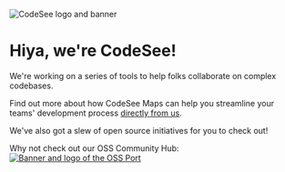 ![CodeSee logo and banner](https://user-images.githubusercontent.com/656318/143894961-75a1827a-852f-4e3f-8076-5b20678d42ca.png)

# Hiya, we're CodeSee!

We're working on a series of tools to help folks collaborate on complex codebases.

Find out more about how CodeSee Maps can help you streamline your teams' development process [directly from us](https://codesee.io).

We've also got a slew of open source initiatives for you to check out! 

Why not check out our OSS Community Hub:
[![Banner and logo of the OSS Port](https://user-images.githubusercontent.com/656318/143900901-d4494b43-920e-4af5-8e97-c8d0da8e7a1d.png)](https://oss-port.com)

